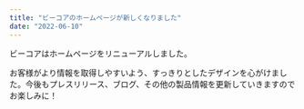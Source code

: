 ```yaml
---
title: "ビーコアのホームページが新しくなりました"
date: "2022-06-10"
---
```


ビーコアはホームページをリニューアルしました。

お客様がより情報を取得しやすいよう、すっきりとしたデザインを心がけました。今後もプレスリリース、ブログ、その他の製品情報を更新していきますのでお楽しみに！